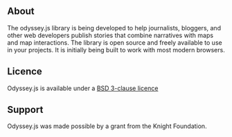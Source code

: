 ## About

The odyssey.js library is being developed to help journalists, bloggers, and other web developers publish stories that combine narratives with maps and map interactions. The library is open source and freely available to use in your projects. It is initially being built to work with most modern browsers.

## Licence 

Odyssey.js is available under a [BSD 3-clause licence](LICENCE)

## Support

Odyssey.js was made possible by a grant from the Knight Foundation. 